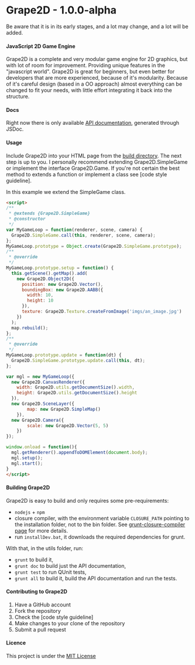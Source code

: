 Grape2D - 1.0.0-alpha
========

Be aware that it is in its early stages, and a lot may change, and a lot will be added.

#### JavaScript 2D Game Engine ####

Grape2D is a complete and very modular game engine for 2D graphics, but with lot of room for improvement. Providing unique features in the "javascript world".
Grape2D is great for beginners, but even better for developers that are more experienced, because of it's modularity. Because of it's careful design (based in a OO approach) almost everything can be changed to fit your needs, with little effort integrating it back into the structure.

#### Docs ####

Right now there is only available [API documentation](https://rawgithub.com/ruipgil/grape2d/master/docs/api/index.html), generated through JSDoc.

#### Usage ####

Include Grape2D into your HTML page from the [build directory](https://github.com/ruipgil/grape2d/tree/master/build).
The next step is up to you. I personally recommend extending Grape2D.SimpleGame or implement the interface Grape2D.Game. If you're not certain the best method to extends a function or implement a class see [code style guideline].

In this example we extend the SimpleGame class.
````HTML
<script>
/**
 * @extends {Grape2D.SimpleGame}
 * @constructor
 */
var MyGameLoop = function(renderer, scene, camera) {
  Grape2D.SimpleGame.call(this, renderer, scene, camera);
};
MyGameLoop.prototype = Object.create(Grape2D.SimpleGame.prototype);
/**
 * @override
 */
MyGameLoop.prototype.setup = function() {
  this.getScene().getMap().add(
    new Grape2D.Object2D({
      position: new Grape2D.Vector(),
      boundingBox: new Grape2D.AABB({
        width: 10,
        height: 10
      }),
      texture: Grape2D.Texture.createFromImage('imgs/an_image.jpg')
    })
  );
  map.rebuild();
};
/**
 * @override
 */
MyGameLoop.prototype.update = function(dt) {
  Grape2D.SimpleGame.prototype.update.call(this, dt);
};

var mgl = new MyGameLoop({
  new Grape2D.CanvasRenderer({
    width: Grape2D.utils.getDocumentSize().width,
    height: Grape2D.utils.getDocumentSize().height
  }),
  new Grape2D.SceneLayer({
		map: new Grape2D.SimpleMap()
	}),
  new Grape2D.Camera({
		scale: new Grape2D.Vector(5, 5)
	})
});

window.onload = function(){
  mgl.getRenderer().appendToDOMElement(document.body);
  mgl.setup();
  mgl.start();
}
</script>
````
#### Building Grape2D ####

Grape2D is easy to build and only requires some pre-requirements:

* ```` nodejs ```` + ```` npm ````
* closure compiler, with the environment variable ````CLOSURE_PATH```` pointing to the installation folder, not to the bin folder. See [grunt-closure-compiler page](https://github.com/gmarty/grunt-closure-compiler) for more details.
* run ````installDev.bat````, it downloads the required dependencies for grunt.

With that, in the utils folder, run:

* ```` grunt ```` to build it,
* ```` grunt doc ```` to build just the API documentation,
* ```` grunt test ```` to run QUnit tests,
* ```` grunt all ```` to build it, build the API documentation and run the tests.

#### Contributing to Grape2D ####

1. Have a GitHub account
2. Fork the repository
3. Check the [code style guideline]
4. Make changes to your clone of the repository
5. Submit a pull request

#### Licence ####

This project is under the [MIT License](https://github.com/ruipgil/grape2d/blob/master/LICENSE)
